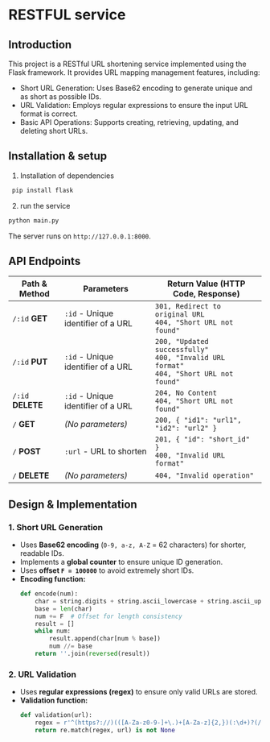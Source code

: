 # RESTFUL service 
## Introduction
This project is a RESTful URL shortening service implemented using the Flask framework. It provides URL mapping management features, including:

- Short URL Generation: Uses Base62 encoding to generate unique and as short as possible IDs.
- URL Validation: Employs regular expressions to ensure the input URL format is correct.
- Basic API Operations: Supports creating, retrieving, updating, and deleting short URLs.

## Installation & setup
1. Installation of dependencies
``` bash
 pip install flask
 ```

2. run the service
```bash
python main.py
```
The server runs on `http://127.0.0.1:8000`.

## API Endpoints

| **Path & Method**  | **Parameters**                          | **Return Value (HTTP Code, Response)** |
|--------------------|----------------------------------|--------------------------------|
| `/:id` **GET**     | `:id` - Unique identifier of a URL | `301, Redirect to original URL` <br> `404, "Short URL not found"` |
| `/:id` **PUT**     | `:id` - Unique identifier of a URL | `200, "Updated successfully"` <br> `400, "Invalid URL format"` <br> `404, "Short URL not found"` |
| `/:id` **DELETE**  | `:id` - Unique identifier of a URL | `204, No Content` <br> `404, "Short URL not found"` |
| `/` **GET**        | *(No parameters)*                 | `200, { "id1": "url1", "id2": "url2" }` |
| `/` **POST**       | `:url` - URL to shorten           | `201, { "id": "short_id" }` <br> `400, "Invalid URL format"` |
| `/` **DELETE**     | *(No parameters)*                 | `404, "Invalid operation"` |


## Design & Implementation
### **1. Short URL Generation**
- Uses **Base62 encoding** (`0-9, a-z, A-Z` = 62 characters) for shorter, readable IDs.
- Implements a **global counter** to ensure unique ID generation.
- Uses **offset `F = 100000`** to avoid extremely short IDs.
- **Encoding function:**
  ```python
  def encode(num):
      char = string.digits + string.ascii_lowercase + string.ascii_uppercase
      base = len(char)
      num += F  # Offset for length consistency
      result = []
      while num:
          result.append(char[num % base])
          num //= base
      return ''.join(reversed(result))
  ```

### **2. URL Validation**
- Uses **regular expressions (regex)** to ensure only valid URLs are stored.
- **Validation function:**
  ```python
  def validation(url):
      regex = r'^(https?://)(([A-Za-z0-9-]+\.)+[A-Za-z]{2,})(:\d+)?(/\S*)?$'
      return re.match(regex, url) is not None
  ```
